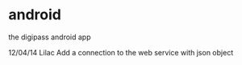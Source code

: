 android
=======

the digipass android app

12/04/14 Lilac
Add a connection to the web service with json object

